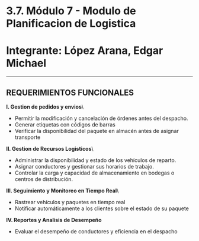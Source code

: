 # 3.7. Módulo 7 - Modulo de Planificacion de Logistica 
# Integrante: López Arana, Edgar Michael
----------------------------------------------------------------------------
**REQUERIMIENTOS FUNCIONALES**
----------------------------------------------------------------------------
**I. Gestion de pedidos y envios**\
 - Permitir la modificación y cancelación de órdenes antes del despacho.
 - Generar etiquetas con códigos de barras
 - Verificar la disponibilidad del paquete en almacén antes de asignar transporte

**II. Gestion de Recursos Logisticos**\
  - Administrar la disponibilidad y estado de los vehículos de reparto.
  - Asignar conductores y gestionar sus horarios de trabajo.
  - Controlar la carga y capacidad de almacenamiento en bodegas o centros de distribución.

**III. Seguimiento y Monitoreo en Tiempo Real**\
  - Rastrear vehículos y paquetes en tiempo real
  - Notificar automáticamente a los clientes sobre el estado de su paquete

**IV. Reportes y Analisis de Desempeño**
 - Evaluar el desempeño de conductores y eficiencia en el despacho





